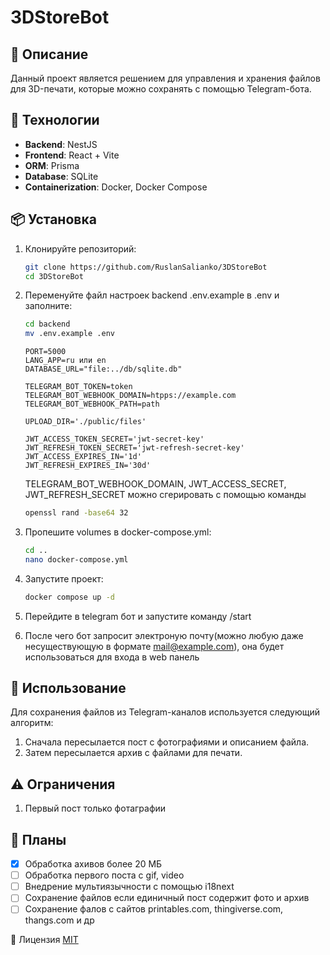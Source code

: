 # 3DStoreBot

## 📅 Описание

Данный проект является решением для управления и хранения файлов для 3D-печати, которые можно сохранять с помощью Telegram-бота.

## 🔧 Технологии

- **Backend**: NestJS
- **Frontend**: React + Vite
- **ORM**: Prisma
- **Database**: SQLite
- **Containerization**: Docker, Docker Compose

## 📦 Установка

1. Клонируйте репозиторий:

   ```bash
   git clone https://github.com/RuslanSalianko/3DStoreBot
   cd 3DStoreBot

   ```

2. Переменуйте файл настроек backend .env.example в .env и заполните:

   ```bash
   cd backend
   mv .env.example .env
   ```

   ```env
   PORT=5000
   LANG_APP=ru или en
   DATABASE_URL="file:../db/sqlite.db"

   TELEGRAM_BOT_TOKEN=token
   TELEGRAM_BOT_WEBHOOK_DOMAIN=htpps://example.com
   TELEGRAM_BOT_WEBHOOK_PATH=path

   UPLOAD_DIR='./public/files'

   JWT_ACCESS_TOKEN_SECRET='jwt-secret-key'
   JWT_REFRESH_TOKEN_SECRET='jwt-refresh-secret-key'
   JWT_ACCESS_EXPIRES_IN='1d'
   JWT_REFRESH_EXPIRES_IN='30d'
   ```

   TELEGRAM_BOT_WEBHOOK_DOMAIN, JWT_ACCESS_SECRET, JWT_REFRESH_SECRET можно сгерировать с помощью команды

   ```bash
   openssl rand -base64 32
   ```

3. Пропешите volumes в docker-compose.yml:

   ```bash
   cd ..
   nano docker-compose.yml
   ```

4. Запустите проект:

   ```bash
   docker compose up -d
   ```

5. Перейдите в telegram бот и запустите команду /start
6. После чего бот запросит электроную почту(можно любую даже несуществующую в формате mail@example.com), она будет использоваться для входа в web панель

## 📂 Использование

Для сохранения файлов из Telegram-каналов используется следующий алгоритм:

1. Сначала пересылается пост с фотографиями и описанием файла.
2. Затем пересылается архив с файлами для печати.

## ⚠️ Ограничения

1. Первый пост только фотаграфии

## 🚀 Планы

- [x] Обработка ахивов более 20 МБ
- [ ] Обработка первого поста с gif, video
- [ ] Внедрение мультиязычности с помощью i18next
- [ ] Сохранение файлов если единичный пост содержит фото и архив
- [ ] Сохранение фалов с сайтов printables.com, thingiverse.com, thangs.com и др

📜 Лицензия
[MIT](https://github.com/RuslanSalianko/3DStoreBot/blob/master/LICENSE)

